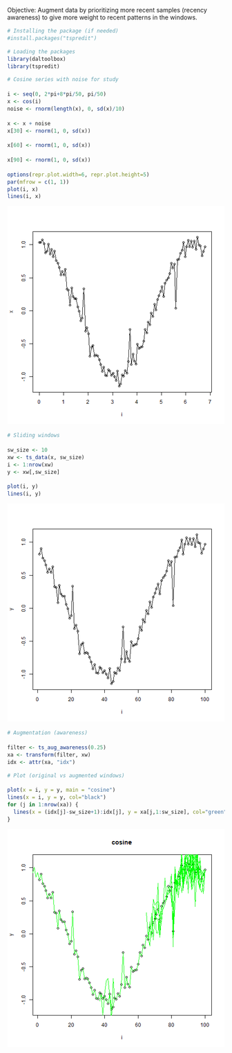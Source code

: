 Objective: Augment data by prioritizing more recent samples (recency awareness) to give more weight to recent patterns in the windows.


``` r
# Installing the package (if needed)
#install.packages("tspredit")
```


``` r
# Loading the packages
library(daltoolbox)
library(tspredit) 
```


``` r
# Cosine series with noise for study

i <- seq(0, 2*pi+8*pi/50, pi/50)
x <- cos(i)
noise <- rnorm(length(x), 0, sd(x)/10)

x <- x + noise
x[30] <- rnorm(1, 0, sd(x))

x[60] <- rnorm(1, 0, sd(x))

x[90] <- rnorm(1, 0, sd(x))

options(repr.plot.width=6, repr.plot.height=5)  
par(mfrow = c(1, 1))
plot(i, x)
lines(i, x)
```

![plot of chunk unnamed-chunk-3](fig/ts_aug_awareness/unnamed-chunk-3-1.png)


``` r
# Sliding windows

sw_size <- 10
xw <- ts_data(x, sw_size)
i <- 1:nrow(xw)
y <- xw[,sw_size]

plot(i, y)
lines(i, y)
```

![plot of chunk unnamed-chunk-4](fig/ts_aug_awareness/unnamed-chunk-4-1.png)


``` r
# Augmentation (awareness)

filter <- ts_aug_awareness(0.25)
xa <- transform(filter, xw)
idx <- attr(xa, "idx")
```


``` r
# Plot (original vs augmented windows)

plot(x = i, y = y, main = "cosine")
lines(x = i, y = y, col="black")
for (j in 1:nrow(xa)) {
  lines(x = (idx[j]-sw_size+1):idx[j], y = xa[j,1:sw_size], col="green")
}
```

![plot of chunk unnamed-chunk-6](fig/ts_aug_awareness/unnamed-chunk-6-1.png)

